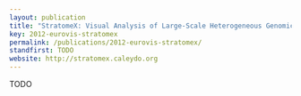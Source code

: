 ```yaml
---
layout: publication
title: "StratomeX: Visual Analysis of Large-Scale Heterogeneous Genomics Data for Cancer Subtype Characterization"
key: 2012-eurovis-stratomex
permalink: /publications/2012-eurovis-stratomex/
standfirst: TODO
website: http://stratomex.caleydo.org
---
```


TODO